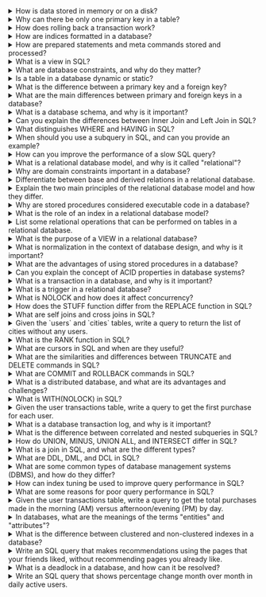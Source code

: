 <details>
<summary>How is data stored in memory or on a disk?</summary><br>
Data is stored in memory as binary information in the form of bits (0s and 1s). In memory, data is stored in structures like arrays, linked lists, and trees. On a disk, data is stored in files and folders with a specific file system format such as NTFS, FAT32, or ext4. Data storage involves addressing, organizing, and managing the data for efficient access and retrieval.
</details>

<details>
<summary>Why can there be only one primary key in a table?</summary><br>
There can be only one primary key in a table because its purpose is to uniquely identify each record in the table. A primary key consists of one or more columns, and its values must be unique and not null. Having more than one primary key would be redundant and could lead to data inconsistency.
</details>

<details>
<summary>How does rolling back a transaction work?</summary><br>
Rolling back a transaction means undoing all the changes made during the transaction and returning the database to its previous state before the transaction began. This is typically done in case of errors, data inconsistencies, or when the transaction fails to meet certain conditions. Rolling back helps maintain the consistency and integrity of the data in the database.
</details>

<details>
<summary>How are indices formatted in a database?</summary><br>
Indices in a database are formatted as data structures, such as B-trees or hash indexes, that store a mapping between the values of a specific column or columns and the corresponding rows in the table. Indices are designed to improve the performance of data retrieval operations by allowing the database system to find and access the desired data more quickly.
</details>

<details>
<summary>How are prepared statements and meta commands stored and processed?</summary><br>
Prepared statements are precompiled SQL queries with placeholders for parameter values. They are stored as separate objects in the database and are processed by the database engine when executed. Prepared statements help improve performance and security by reducing the overhead of parsing and compiling the SQL query multiple times and by preventing SQL injection attacks. Meta commands, on the other hand, are commands used to manage the database system itself, such as creating or modifying tables and indexes. They are usually processed by the database management system rather than the database engine.
</details>

<details>
<summary>What is a view in SQL?</summary><br>
A view in SQL is a virtual table that represents the result of a stored query on one or more tables. Views are not physically stored in the database but are generated on-the-fly when accessed. They provide a way to simplify complex queries, restrict access to sensitive data, or present data in a specific format without modifying the underlying tables.
</details>


<details>
<summary>What are database constraints, and why do they matter?</summary>
Database constraints are rules that enforce data consistency and integrity, ensuring that the database remains accurate and reliable.
</details>

<details>
<summary>Is a table in a database dynamic or static?</summary><br>
A table in a database is dynamic because its contents can change over time as new data is inserted, updated, or deleted. Tables are designed to store and manage data in a structured format and can be modified to adapt to changing requirements or data.
</details>

<details>
<summary>What is the difference between a primary key and a foreign key?</summary><br>
A primary key is a unique identifier for each row in a table, ensuring that no two rows have the same primary key value. A foreign key, on the other hand, is a column or set of columns in one table that refers to the primary key of another table. Foreign keys help establish relationships between tables and maintain referential integrity in a relational database.
</details>

<details>
<summary> What are the main differences between primary and foreign keys in a database?</summary>
A primary key uniquely identifies a row in a table, while a foreign key establishes a relationship between tables by referencing the primary key of another table.
</details>

<details>
<summary>What is a database schema, and why is it important?</summary><br>
A database schema is the structure and organization of a database, including tables, columns, relationships, and constraints. It is important because it provides a blueprint for the organization of the data, ensuring that data is stored efficiently, consistently, and securely. A well-designed schema also facilitates data retrieval and manipulation by providing a clear and logical structure for the database.
</details>

<details>
<summary>Can you explain the differences between Inner Join and Left Join in SQL?</summary>
Inner Join returns only the rows that have matching values in both tables, while Left Join returns all rows from the left table and the matched rows from the right table, filling in NULL values for non-matching rows.
</details>

<details>
<summary>What distinguishes WHERE and HAVING in SQL?</summary>
WHERE is used to filter rows before the grouping and aggregation occurs, while HAVING is used to filter the results of aggregated data after the GROUP BY clause.
</details>

<details>
<summary>When should you use a subquery in SQL, and can you provide an example?</summary>
Subqueries are used when a query depends on the results of another query, often to filter or manipulate data based on intermediate results. Example: SELECT * FROM employees WHERE salary > (SELECT AVG(salary) FROM employees);
</details>

<details>
<summary> How can you improve the performance of a slow SQL query?</summary>
You can improve performance by using proper indexing, optimizing joins, using LIMIT and OFFSET clauses, avoiding unnecessary columns in SELECT, and breaking down complex queries into simpler parts.
</details>

<details>
<summary>What is a relational database model, and why is it called "relational"?</summary>
A relational database model organizes data into tables (relations) with rows and columns, and it is called "relational" because it emphasizes the relationships between tables through keys and joins.
</details>

<details>
<summary>Why are domain constraints important in a database?</summary>
Domain constraints define the valid values for an attribute, ensuring data consistency and integrity within the database.
</details>

<details>
<summary>Differentiate between base and derived relations in a relational database.</summary>
Base relations are tables that store actual data, while derived relations are tables formed from other relations using operations like SELECT, JOIN, or UNION.
</details>

<details>
<summary>Explain the two main principles of the relational database model and how they differ.</summary>
The two main principles are data integrity (ensuring data is accurate and consistent) and data independence (allowing the physical storage of data to change without affecting the logical structure).
</details>

<details>
<summary>Why are stored procedures considered executable code in a database?</summary>
Stored procedures are precompiled SQL statements that can be executed multiple times with different parameters, improving performance and reusability of complex logic.
</details>

<details>
<summary>What is the role of an index in a relational database model?</summary>
An index speeds up data retrieval by providing a more efficient way to look up rows in a table based on specific column values.
</details>

<details>
<summary>List some relational operations that can be performed on tables in a relational database.</summary>
Some relational operations include SELECT, JOIN, UNION, INTERSECT, DIFFERENCE, PROJECT, and AGGREGATE functions like COUNT, SUM, AVG, MIN, and MAX.
</details>

<details>
<summary>What is the purpose of a VIEW in a relational database?</summary>
A VIEW is a virtual table based on the result of a SELECT query, which allows you to simplify complex queries, provide a customized view of data, and enhance data security by restricting access to specific columns or rows.
</details>

<details>
<summary>What is normalization in the context of database design, and why is it important?</summary>
Normalization is the process of organizing a database to minimize data redundancy and improve data integrity by dividing tables into smaller, more focused tables and establishing relationships between them.
</details>

<details>
<summary>What are the advantages of using stored procedures in a database?</summary>
Stored procedures can reduce network traffic and latency, improve application performance, allow for code reuse, encapsulate logic, and provide better data security.
</details>

<details>
<summary>Can you explain the concept of ACID properties in database systems?</summary>
ACID properties (Atomicity, Consistency, Isolation, and Durability) are a set of principles that ensure reliable database transactions, maintaining the integrity and consistency of the data.
</details>

<details>
<summary>What is a transaction in a database, and why is it important?</summary>
A transaction is a sequence of one or more operations (e.g., insert, update, delete) that are executed as a single unit of work. Transactions ensure data consistency and integrity by adhering to the ACID properties.
</details>

<details>
<summary>What is a trigger in a relational database?</summary>
A trigger is an automatic action that occurs in response to a specific event, such as insert, update, or delete, on a particular table. Triggers help maintain referential integrity and are managed by the DBMS. They can be nested, allowing one trigger to initiate other triggers.
</details>

<details>
<summary>What is NOLOCK and how does it affect concurrency?</summary>
NOLOCK is used to enhance concurrency on a busy system by allowing SELECT statements to read data without acquiring locks. This can lead to dirty reads when data is being updated simultaneously, but it reduces blocking and allows for greater access to the data.
</details>

<details>
<summary>How does the STUFF function differ from the REPLACE function in SQL?</summary>
The STUFF function overwrites specified characters of a string, while the REPLACE function replaces all occurrences of a specified character with a new character. STUFF allows for more targeted character modifications, whereas REPLACE applies to all instances of the specified character.
</details>

<details>
<summary>What are self joins and cross joins in SQL?</summary>
A self join is used to join a table to itself, often using aliases to avoid confusion. It is useful for hierarchical data structures like reporting relationships. A cross join returns the Cartesian product of two tables, combining every row from one table with every row from the other.
</details>


<details>
<summary>Given the `users` and `cities` tables, write a query to return the list of cities without any users.</summary>

A query to test your understanding of LEFT JOIN and INNER JOIN. Given the users table with columns id, name, and city_id, and the cities table with columns id and name, write a query to find cities without any users.

```sql
SELECT 
  cities.name
FROM 
  cities
  LEFT JOIN users ON users.city_id = cities.id
WHERE 
  users.id IS NULL
```
</details>

<details>
<summary>What is the RANK function in SQL?</summary>
The RANK function assigns a rank to each row returned by a SELECT statement based on a specified column. Rows with equal values receive the same rank, and the rank is determined by the row's position in the result set, not the row's sequential number.
</details>

<details>
<summary>What are cursors in SQL and when are they useful?</summary>
Cursors are memory work areas used to perform row-by-row operations when set-based operations are not possible. There are two types of cursors: implicit cursors, managed automatically by SQL Server, and explicit cursors, declared and managed by the programmer for row-by-row operations on result sets with more than one row.
</details>

<details>
<summary>What are the similarities and differences between TRUNCATE and DELETE commands in SQL?</summary>
Both TRUNCATE and DELETE remove data from a table without affecting the table structure. TRUNCATE is a DDL command and faster than DELETE, as it doesn't store data in rollback space, but it can't execute triggers or use a WHERE clause. DELETE is a DML command that can execute triggers and use a WHERE clause but is slower because it stores data in rollback space.
</details>

<details>
<summary>What are COMMIT and ROLLBACK commands in SQL?</summary>
COMMIT is used to permanently save changes made by a transaction, while ROLLBACK is used to undo changes made by a transaction. COMMIT makes the transaction irreversible, and ROLLBACK allows for data recovery if needed.
</details>

<details>
<summary>What is a distributed database, and what are its advantages and challenges?</summary><br>
A distributed database is a database that is stored across multiple servers or locations, often geographically dispersed. Advantages of distributed databases include improved performance and availability, as well as increased fault tolerance and data redundancy. Challenges include managing data consistency and integrity across multiple nodes, handling network latency and partitioning, and implementing complex distributed algorithms for transaction management, replication, and concurrency control.
</details>

<details>
<summary>What is WITH(NOLOCK) in SQL?</summary>
WITH(NOLOCK) is used to unlock data locked by uncommitted transactions, allowing SELECT statements to read the data. It is similar to READ UNCOMMITTED and is used when data is already released by committed transactions.
</details>

<details>
<summary>Given the user transactions table, write a query to get the first purchase for each user.</summary>

Consider a transactions table with columns user_id, created_at, and product. Write a query to obtain the first purchase (i.e., the purchase with the minimum created_at value) for each user.

```sql

SELECT 
  t.user_id, t.created_at, t.product
FROM 
  transactions AS t
  INNER JOIN (
    SELECT user_id, MIN(created_at) AS min_created_at
    FROM transactions
    GROUP BY user_id
  ) AS t1 ON (t.user_id = t1.user_id AND t.created_at = t1.min_created_at)
```
</details>

<details>
<summary>What is a database transaction log, and why is it important?</summary><br>
A database transaction log is a record of all modifications made to a database, including data changes, schema changes, and other transactions. It is important because it provides a mechanism for recovering data in case of system failures or user errors, allows for point-in-time recovery, and aids in maintaining data consistency and integrity by ensuring that transactions adhere to the ACID properties. Transaction logs can also be used for replication and auditing purposes.
</details>

<details>
<summary>What is the difference between correlated and nested subqueries in SQL?</summary>
Correlated subqueries execute once for each row selected by the outer query, with a reference to a value from that row. Nested subqueries execute only once for the entire outer query and don't contain any reference to the outer query row.
</details>

<details>
<summary>How do UNION, MINUS, UNION ALL, and INTERSECT differ in SQL?</summary>
INTERSECT returns distinct rows common to both SELECT queries. MINUS returns distinct rows from the first query not found in the second query. UNION returns all distinct rows from either query. UNION ALL returns all rows from both queries, including duplicates.
</details>

<details>
<summary>What is a join in SQL, and what are the different types?</summary>
A join in SQL is used to retrieve data from multiple tables by referencing columns or rows between them. Types of joins include: JOIN (returns rows with matching data in both tables), LEFT JOIN (returns all rows from the left table and matching rows from the right table), RIGHT JOIN (returns all rows from the right table and matching rows from the left table), and FULL JOIN (returns rows with matching data in either table).
</details>

<details>
<summary>What are DDL, DML, and DCL in SQL?</summary>
DDL (Data Definition Language) commands deal with database schemas and data structure, e.g., CREATE TABLE or ALTER TABLE. DML (Data Manipulation Language) commands handle data manipulation, e.g., SELECT, INSERT. DCL (Data Control Language) commands manage rights and permissions on the database, e.g., GRANT, REVOKE.
</details>

<details>
<summary>What are some common types of database management systems (DBMS), and how do they differ?</summary><br>
Some common types of DBMS include relational (e.g., MySQL, PostgreSQL, SQL Server), NoSQL (e.g., MongoDB, Couchbase, Cassandra), and in-memory (e.g., Redis, Memcached). Relational DBMS use tables and SQL for data storage and manipulation, emphasizing data consistency and relationships. NoSQL DBMS offer more flexible data models and are designed for handling unstructured or semi-structured data, often providing horizontal scaling and high availability. In-memory DBMS store data in memory rather than on disk, offering extremely fast data access and manipulation but typically having limited data persistence capabilities.
</details>

<details>
<summary>How can index tuning be used to improve query performance in SQL?</summary>
Index tuning improves query performance by using the Index Tuning Wizard to analyze and optimize query performance based on workload. It recommends the best usage of indexes, analyzes changes in index usage and query distribution, and suggests database tuning for problematic queries.
</details>

<details>
<summary>What are some reasons for poor query performance in SQL?</summary>
Possible reasons include: lack of indexes, excessive stored procedure recompilations, not using SET NOCOUNT ON in procedures and triggers, poorly written queries, highly normalized database design, overuse of cursors and temporary tables, non-optimal predicate usage, queries with built-in or scalar-valued functions, and queries joining columns using arithmetic or string concatenation operators.
</details>

<details>
<summary>Given the user transactions table, write a query to get the total purchases made in the morning (AM) versus afternoon/evening (PM) by day.</summary>

Using the transactions table with columns user_id, created_at, and product, write a query to compare total purchases made in the morning (AM) versus afternoon/evening (PM) by day.

```sql
SELECT
  DATE_TRUNC('day', created_at) AS date,
  CASE 
    WHEN HOUR(created_at) > 11 THEN 'PM'
    ELSE 'AM'
  END AS time_of_day,
  COUNT(*)
FROM 
  transactions
GROUP BY date, time_of_day
```
</details>

<details>
<summary>In databases, what are the meanings of the terms "entities" and "attributes"?</summary>
Entities are objects or concepts represented in a database, and attributes are the properties or characteristics of those entities.
</details>

<details>
<summary>What is the difference between clustered and non-clustered indexes in a database?</summary><br>
A clustered index determines the physical order of data storage in a table and can have only one per table. It is more efficient for retrieving data in the order of the clustered index. A non-clustered index creates a separate index structure that stores a reference to the data in the table, allowing multiple non-clustered indexes per table. Non-clustered indexes are useful for retrieving data based on specific columns that are not included in the clustered index.
</details>

<details>
<summary>Write an SQL query that makes recommendations using the pages that your friends liked, without recommending pages you already like.</summary>

Assume you have two tables: usersAndFriends with columns user_id and friend, and usersLikedPages with columns user_id and page_id. Write a query that recommends pages liked by your friends, excluding pages you already like.

```sql
SELECT DISTINCT
  uf.friend, ulp.page_id
FROM
  usersAndFriends uf
  JOIN usersLikedPages ulp ON uf.friend = ulp.user_id
WHERE
  NOT EXISTS (
    SELECT 1
    FROM usersLikedPages
    WHERE user_id = uf.user_id AND page_id = ulp.page_id
  )
```
</details>

<details>
<summary>What is a deadlock in a database, and how can it be resolved?</summary><br>
A deadlock occurs when two or more transactions are waiting for each other to release a resource, causing a circular dependency that prevents any of the transactions from proceeding. Deadlocks can be resolved by implementing timeouts, setting a lock hierarchy to prevent circular dependencies, using optimistic concurrency control, or using a deadlock detection algorithm to identify and break the deadlock by rolling back one of the transactions.
</details>

<details>
<summary>Write an SQL query that shows percentage change month over month in daily active users.</summary>

Assume you have a logins table with columns user_id and date. Write a query to calculate the percentage change in daily active users month over month.

```sql

WITH daily_active_users AS (
  SELECT
    DATE_TRUNC('month', date) AS month,
    COUNT(DISTINCT user_id) AS active_users
  FROM
    logins
  GROUP BY month
),
monthly_change AS (
  SELECT
    month,
    active_users,
    LAG(active_users) OVER (ORDER BY month) AS prev_month_active_users
  FROM
    daily_active_users
)
SELECT
  month,
  active_users,
prev_month_active_users,
ROUND(
((active_users - prev_month_active_users) * 100.0) / prev_month_active_users,
2
) AS percentage_change
FROM
monthly_change
ORDER BY month;
```
  
</details>
